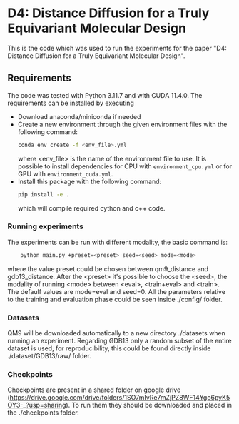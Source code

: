 # D4: Distance Diffusion for a Truly Equivariant Molecular Design

This is the code which was used to run the experiments for the paper "D4: Distance Diffusion for a Truly Equivariant Molecular Design".

## Requirements

The code was tested with Python 3.11.7 and with CUDA 11.4.0. The requirements can be installed by executing 
- Download anaconda/miniconda if needed
- Create a new environment through the given environment files with the following command:
    ```bash
    conda env create -f <env_file>.yml
    ```
    where \<env_file\> is the name of the environment file to use. It is possible to install dependencies for CPU with `environment_cpu.yml` or for GPU with `environment_cuda.yml`.
- Install this package with the following command:
    ```bash
    pip install -e .
    ```
    which will compile required cython and c++ code.

### Running experiments

The experiments can be run with different modality, the basic command is:
```bash
    python main.py +preset=<preset> seed=<seed> mode=<mode>
```
where the value preset could be chosen between qm9_distance and gdb13_distance.
After the \<preset\> it's possible to choose the \<seed\>, the modality of running \<mode\> between \<eval\>, \<train+eval\> and \<train\>. The defaulf values are mode=eval and seed=0.
All the parameters relative to the training and evaluation phase could be seen inside ./config/ folder.

### Datasets

QM9 will be downloaded automatically to a new directory ./datasets when running an experiment. 
Regarding GDB13 only a random subset of the entire dataset is used, for reproducibility, this could be found directly inside ./dataset/GDB13/raw/ folder.

### Checkpoints

Checkpoints are present in a shared folder on google drive (https://drive.google.com/drive/folders/1SO7mIvRe7mZjPZ8WF14Ygo6pyK5OY3-_?usp=sharing). To run them they should be downloaded and 
placed in the ./checkpoints folder.
